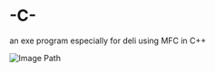 # -C-
an exe program especially for deli using MFC in C++


![Image Path](https://github.com/kevinlaulk/Laboratory-sign-in-software/blob/master/%E9%AA%B7%E9%AB%85%E5%A4%B4.png)
